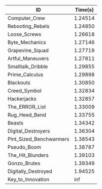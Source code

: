 |ID|Time(s)|
|-|-|
|Computer_Crew|1.24514|
|Rebooting_Rebels|1.24850|
|Loose_Screws|1.26618|
|Byte_Mechanics|1.27146|
|Grapevine_Squad|1.27719|
|Artful_Maneuvers|1.27811|
|Smalltalk_Dribble|1.29855|
|Prime_Calculus|1.29898|
|Blackouts|1.30850|
|Creed_Symbol|1.32834|
|Hackerjacks|1.32857|
|The_ERROR_List|1.33009|
|Rug_Heed_Bend|1.33755|
|Beasts|1.34342|
|Digital_Destroyers|1.36304|
|Pint_Sized_Benchwarmers|1.38543|
|Pseudo_Boom|1.38787|
|The_Hit_Blunders|1.39103|
|Gonzo_Brutes|1.39349|
|Digitally_Destroyed|1.94525|
|Key_to_Innovation|inf|
